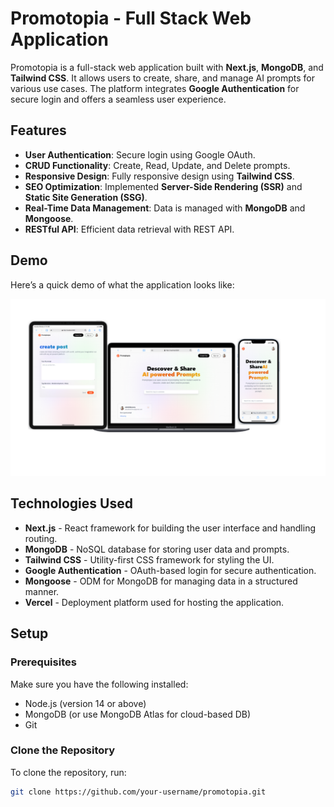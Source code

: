 # Promotopia - Full Stack Web Application

Promotopia is a full-stack web application built with **Next.js**, **MongoDB**, and **Tailwind CSS**. It allows users to create, share, and manage AI prompts for various use cases. The platform integrates **Google Authentication** for secure login and offers a seamless user experience.

## Features
- **User Authentication**: Secure login using Google OAuth.
- **CRUD Functionality**: Create, Read, Update, and Delete prompts.
- **Responsive Design**: Fully responsive design using **Tailwind CSS**.
- **SEO Optimization**: Implemented **Server-Side Rendering (SSR)** and **Static Site Generation (SSG)**.
- **Real-Time Data Management**: Data is managed with **MongoDB** and **Mongoose**.
- **RESTful API**: Efficient data retrieval with REST API.

## Demo
Here’s a quick demo of what the application looks like:

![Promotopia Screenshot](./readmeImg.png)

## Technologies Used
- **Next.js** - React framework for building the user interface and handling routing.
- **MongoDB** - NoSQL database for storing user data and prompts.
- **Tailwind CSS** - Utility-first CSS framework for styling the UI.
- **Google Authentication** - OAuth-based login for secure authentication.
- **Mongoose** - ODM for MongoDB for managing data in a structured manner.
- **Vercel** - Deployment platform used for hosting the application.

## Setup

### Prerequisites
Make sure you have the following installed:
- Node.js (version 14 or above)
- MongoDB (or use MongoDB Atlas for cloud-based DB)
- Git

### Clone the Repository
To clone the repository, run:

```bash
git clone https://github.com/your-username/promotopia.git
